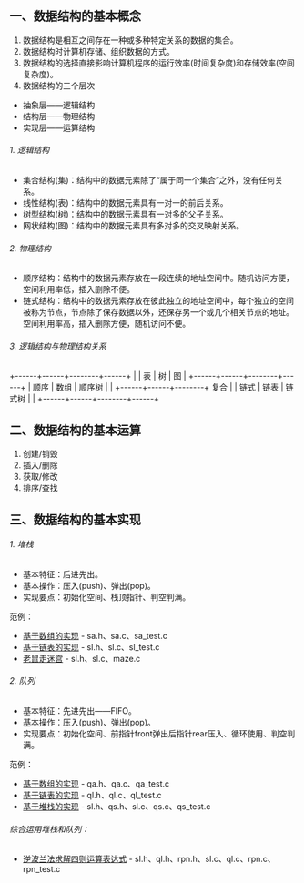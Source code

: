 ## 一、数据结构的基本概念
1. 数据结构是相互之间存在一种或多种特定关系的数据的集合。
2. 数据结构时计算机存储、组织数据的方式。
3. 数据结构的选择直接影响计算机程序的运行效率(时间复杂度)和存储效率(空间复杂度)。
4. 数据结构的三个层次
 - 抽象层——逻辑结构
 - 结构层——物理结构
 - 实现层——运算结构

###### 1. 逻辑结构
-  集合结构(集)：结构中的数据元素除了“属于同一个集合”之外，没有任何关系。
-  线性结构(表)：结构中的数据元素具有一对一的前后关系。
-  树型结构(树)：结构中的数据元素具有一对多的父子关系。
-  网状结构(图)：结构中的数据元素具有多对多的交叉映射关系。

###### 2. 物理结构
- 顺序结构：结构中的数据元素存放在一段连续的地址空间中。随机访问方便，空间利用率低，插入删除不便。
- 链式结构：结构中的数据元素存放在彼此独立的地址空间中，每个独立的空间被称为节点，节点除了保存数据以外，还保存另一个或几个相关节点的地址。空间利用率高，插入删除方便，随机访问不便。

###### 3. 逻辑结构与物理结构关系
+------+------+--------+------+
|      |  表  |   树   |  图  |
+------+------+--------+------+
| 顺序 | 数组 | 顺序树 |      |
+------+------+--------+ 复合 |
| 链式 | 链表 | 链式树 |      |
+------+------+--------+------+

## 二、数据结构的基本运算
1. 创建/销毁
2. 插入/删除
3. 获取/修改
4. 排序/查找

## 三、数据结构的基本实现
###### 1. 堆栈
- 基本特征：后进先出。
- 基本操作：压入(push)、弹出(pop)。
- 实现要点：初始化空间、栈顶指针、判空判满。

范例：
- [基于数组的实现](https://github.com/DuffAb/funny_shit/tree/master/DataStructure/Sample/STACK/ImplementByArray) - sa.h、sa.c、sa_test.c
- [基于链表的实现](https://github.com/DuffAb/funny_shit/tree/master/DataStructure/Sample/STACK/ImplementByList) - sl.h、sl.c、sl_test.c
- [老鼠走迷宫](https://github.com/DuffAb/funny_shit/tree/master/DataStructure/Sample/STACK/ImplementByList) - sl.h、sl.c、maze.c

###### 2. 队列
- 基本特征：先进先出——FIFO。
- 基本操作：压入(push)、弹出(pop)。
- 实现要点：初始化空间、前指针front弹出后指针rear压入、循环使用、判空判满。

范例：
- [基于数组的实现](https://github.com/DuffAb/funny_shit/tree/master/DataStructure/Sample/STACK/ImplementByList) - qa.h、qa.c、qa_test.c
- [基于链表的实现](https://github.com/DuffAb/funny_shit/tree/master/DataStructure/Sample/STACK/ImplementByList) - ql.h、ql.c、ql_test.c
- [基于堆栈的实现](https://github.com/DuffAb/funny_shit/tree/master/DataStructure/Sample/STACK/ImplementByList) - sl.h、qs.h、sl.c、qs.c、qs_test.c

###### 综合运用堆栈和队列：
- [逆波兰法求解四则运算表达式](https://github.com/DuffAb/funny_shit/tree/master/DataStructure/Sample/STACK/ImplementByList) - sl.h、ql.h、rpn.h、sl.c、ql.c、rpn.c、rpn_test.c
